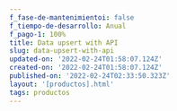 ```yaml
---
f_fase-de-mantenimientoi: false
f_tiempo-de-desarrollo: Anual
f_pago-1: 100%
title: Data upsert with API
slug: data-upsert-with-api
updated-on: '2022-02-24T01:58:07.124Z'
created-on: '2022-02-24T01:58:07.124Z'
published-on: '2022-02-24T02:33:50.323Z'
layout: '[productos].html'
tags: productos
---
```



